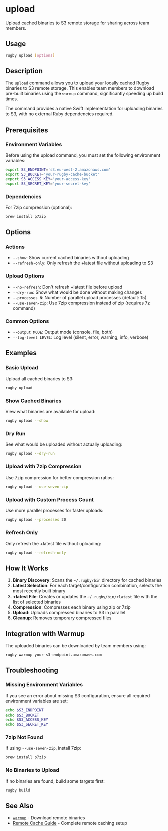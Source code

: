 # upload

Upload cached binaries to S3 remote storage for sharing across team members.

## Usage

```bash
rugby upload [options]
```

## Description

The `upload` command allows you to upload your locally cached Rugby binaries to S3 remote storage. This enables team members to download pre-built binaries using the `warmup` command, significantly speeding up build times.

The command provides a native Swift implementation for uploading binaries to S3, with no external Ruby dependencies required.

## Prerequisites

### Environment Variables

Before using the upload command, you must set the following environment variables:

```bash
export S3_ENDPOINT='s3.eu-west-2.amazonaws.com'
export S3_BUCKET='your-rugby-cache-bucket'
export S3_ACCESS_KEY='your-access-key'
export S3_SECRET_KEY='your-secret-key'
```

### Dependencies

For 7zip compression (optional):
```bash
brew install p7zip
```

## Options

### Actions

- `--show`: Show current cached binaries without uploading
- `--refresh-only`: Only refresh the +latest file without uploading to S3

### Upload Options

- `--no-refresh`: Don't refresh +latest file before upload
- `--dry-run`: Show what would be done without making changes
- `--processes N`: Number of parallel upload processes (default: 15)
- `--use-seven-zip`: Use 7zip compression instead of zip (requires 7z command)

### Common Options

- `--output MODE`: Output mode (console, file, both)
- `--log-level LEVEL`: Log level (silent, error, warning, info, verbose)

## Examples

### Basic Upload

Upload all cached binaries to S3:

```bash
rugby upload
```

### Show Cached Binaries

View what binaries are available for upload:

```bash
rugby upload --show
```

### Dry Run

See what would be uploaded without actually uploading:

```bash
rugby upload --dry-run
```

### Upload with 7zip Compression

Use 7zip compression for better compression ratios:

```bash
rugby upload --use-seven-zip
```

### Upload with Custom Process Count

Use more parallel processes for faster uploads:

```bash
rugby upload --processes 20
```

### Refresh Only

Only refresh the +latest file without uploading:

```bash
rugby upload --refresh-only
```

## How It Works

1. **Binary Discovery**: Scans the `~/.rugby/bin` directory for cached binaries
2. **Latest Selection**: For each target/configuration combination, selects the most recently built binary
3. **+latest File**: Creates or updates the `~/.rugby/bin/+latest` file with the list of selected binaries
4. **Compression**: Compresses each binary using zip or 7zip
5. **Upload**: Uploads compressed binaries to S3 in parallel
6. **Cleanup**: Removes temporary compressed files

## Integration with Warmup

The uploaded binaries can be downloaded by team members using:

```bash
rugby warmup your-s3-endpoint.amazonaws.com
```

## Troubleshooting

### Missing Environment Variables

If you see an error about missing S3 configuration, ensure all required environment variables are set:

```bash
echo $S3_ENDPOINT
echo $S3_BUCKET
echo $S3_ACCESS_KEY
echo $S3_SECRET_KEY
```

### 7zip Not Found

If using `--use-seven-zip`, install 7zip:

```bash
brew install p7zip
```

### No Binaries to Upload

If no binaries are found, build some targets first:

```bash
rugby build
```

## See Also

- [`warmup`](warmup.md) - Download remote binaries
- [Remote Cache Guide](../remote-cache.md) - Complete remote caching setup
